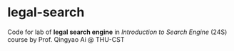 # legal-search
Code for lab of **legal search engine** in *Introduction to Search Engine* (24S) course by Prof. Qingyao Ai @ THU-CST
